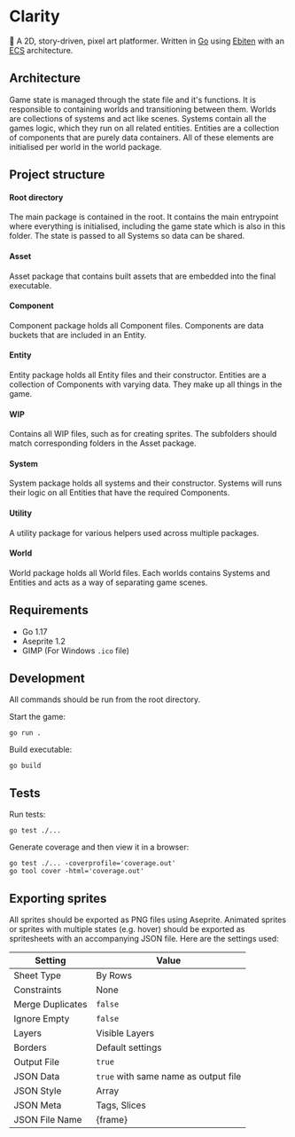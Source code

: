 # Clarity

🌿 A 2D, story-driven, pixel art platformer. Written in [Go](https://golang.org) using [Ebiten](https://ebiten.org) with an [ECS](https://en.wikipedia.org/wiki/Entity_component_system) architecture.

## Architecture

Game state is managed through the state file and it's functions. It is responsible to containing worlds and transitioning between them. Worlds are collections of systems and act like scenes. Systems contain all the games logic, which they run on all related entities. Entities are a collection of components that are purely data containers. All of these elements are initialised per world in the world package.

## Project structure

#### Root directory
The main package is contained in the root. It contains the main entrypoint where everything is initialised, including the game state which is also in this folder. The state is passed to all Systems so data can be shared.

#### Asset
Asset package that contains built assets that are embedded into the final executable.

#### Component
Component package holds all Component files. Components are data buckets that are included in an Entity.

#### Entity
Entity package holds all Entity files and their constructor. Entities are a collection of Components with varying data. They make up all things in the game.

#### WIP
Contains all WIP files, such as for creating sprites. The subfolders should match corresponding folders in the Asset package.

#### System
System package holds all systems and their constructor. Systems will runs their logic on all Entities that have the required Components.

#### Utility
A utility package for various helpers used across multiple packages.

#### World
World package holds all World files. Each worlds contains Systems and Entities and acts as a way of separating game scenes.

## Requirements

- Go 1.17
- Aseprite 1.2
- GIMP (For Windows `.ico` file)

## Development

All commands should be run from the root directory.

Start the game:
```
go run .
```

Build executable:
```
go build
```

## Tests

Run tests:
```
go test ./...
```

Generate coverage and then view it in a browser:
```
go test ./... -coverprofile='coverage.out'
go tool cover -html='coverage.out'
```

## Exporting sprites

All sprites should be exported as PNG files using Aseprite. Animated sprites or sprites with multiple states (e.g. hover) should be exported as spritesheets with an accompanying JSON file. Here are the settings used:

Setting | Value
--- | ---
Sheet Type | By Rows
Constraints | None
Merge Duplicates | `false`
Ignore Empty | `false`
Layers | Visible Layers
Borders | Default settings
Output File | `true`
JSON Data | `true` with same name as output file
JSON Style | Array
JSON Meta | Tags, Slices
JSON File Name | {frame}
